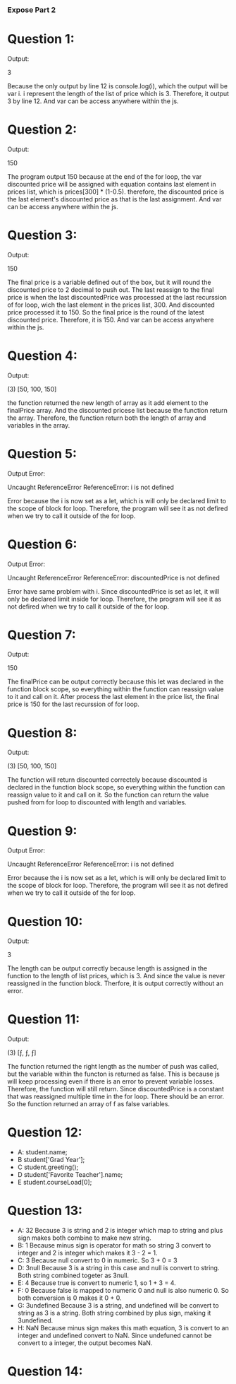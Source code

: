 ### Expose Part 2

# Question 1:
Output:

3

Because the only output by line 12 is console.log(i), which the output will be var i. i represent the length of the list of price which is 3. Therefore, it output 3 by line 12. And var can be access anywhere within the js.

# Question 2:
Output:

150

The program output 150 because at the end of the for loop, the var discounted price will be assigned with equation contains last element in prices list, which is prices[300] * (1-0.5). therefore, the discounted price is the last element's discounted price as that is the last assignment. And var can be access anywhere within the js.

# Question 3:
Output:

150

The final price is a variable defined out of the box, but it will round the discounted price to 2 decimal to push out. The last reassign to the final price is when the last discountedPrice was processed at the last recurssion of for loop, wich the last element in the prices list, 300. And discounted price processed it to 150. So the final price is the round of the latest discounted price. Therefore, it is 150. And var can be access anywhere within the js.

# Question 4:
Output:

(3) [50, 100, 150]

the function returned the new length of array as it add element to the finalPrice array. And the discounted pricese list because the function return the array. Therefore, the function return both the length of array and variables in the array.

# Question 5:
Output Error:

Uncaught ReferenceError ReferenceError: i is not defined

Error because the i is now set as a let, which is will only be declared limit to the scope of block for loop. Therefore, the program will see it as not defired when we try to call it outside of the for loop.

# Question 6:
Output Error:

Uncaught ReferenceError ReferenceError: discountedPrice is not defined

Error have same problem with i. Since discountedPrice is set as let, it will only be declared limit inside for loop. Therefore, the program will see it as not defired when we try to call it outside of the for loop.

# Question 7:
Output:

150

The finalPrice can be output correctly because this let was declared in the function block scope, so everything within the function can reassign value to it and call on it. After process the last element in the price list, the final price is 150 for the last recurssion of for loop.

# Question 8:
Output:

(3) [50, 100, 150]

The function will return discounted correctely because discounted is declared in the function block scope, so everything within the function can reassign value to it and call on it. So the function can return the value pushed from for loop to discounted with length and variables.

# Question 9:
Output Error:

Uncaught ReferenceError ReferenceError: i is not defined

Error because the i is now set as a let, which is will only be declared limit to the scope of block for loop. Therefore, the program will see it as not defired when we try to call it outside of the for loop.

# Question 10:
Output:

3

The length can be output correctly because length is assigned in the function to the length of list prices, which is 3. And since the value is never reassigned in the function block. Therfore, it is output correctly without an error.

# Question 11:
Output:

(3) [ƒ, ƒ, ƒ]

The function returned the right length as the number of push was called, but the variable within the functon is returned as false. This is because js will keep processing even if there is an error to prevent variable losses. Therefore, the function will still return. Since discountedPrice is a constant that was reassigned multiple time in the for loop. There should be an error. So the function returned an array of f as false variables.


# Question 12:
- A:
    student.name;
- B
    student['Grad Year'];
- C
    student.greeting();
- D
    student['Favorite Teacher'].name;
- E
    student.courseLoad[0];

# Question 13:
- A:
    32  Because 3 is string and 2 is integer which map to string and plus sign makes both combine to make new string.
- B:
    1   Because minus sign is operator for math so string 3 convert to integer and 2 is integer which makes it 3 - 2 = 1.
- C:
    3   Because null convert to 0 in numeric. So  3 + 0 = 3
- D:
    3null   Because 3 is a string in this case and null is convert to string. Both string combined togeter as 3null.
- E:
    4   Because true is convert to numeric 1, so 1 + 3  = 4.
- F:
    0   Because false is mapped to numeric 0 and null is also numeric 0. So both conversion is 0 makes it 0 + 0.
- G:
    3undefined  Because 3 is a string, and undefined will be convert to string as 3 is a string. Both string combined by plus sign, making it 3undefined.
- H:
    NaN     Because minus sign makes this math equation, 3 is convert to an integer and undefined convert to NaN. Since undefuned cannot be convert to a integer, the output becomes NaN.

# Question 14: